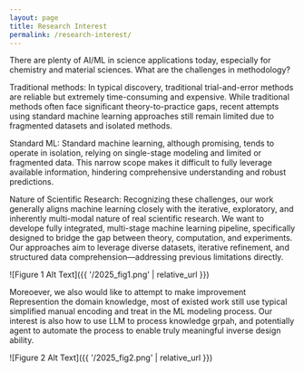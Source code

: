 ```yaml
---
layout: page
title: Research Interest
permalink: /research-interest/
---
```


There are plenty of AI/ML in science applications today, especially for chemistry and material sciences.
What are the challenges in methodology?

Traditional methods:
In typical discovery, traditional trial-and-error methods are reliable but extremely time-consuming and expensive.
While traditional methods often face significant theory-to-practice gaps, recent attempts using standard machine learning approaches still remain limited due to fragmented datasets and isolated methods.

Standard ML:
Standard machine learning, although promising, tends to operate in isolation, relying on single-stage modeling and limited or fragmented data.
This narrow scope makes it difficult to fully leverage available information, hindering comprehensive understanding and robust predictions.

Nature of Scientific Research:
Recognizing these challenges, our work generally aligns machine learning closely with the iterative, exploratory, and inherently multi-modal nature of real scientific research.
We want to develope fully integrated, multi-stage machine learning pipeline, specifically designed to bridge the gap between theory, computation, and experiments.
Our approaches aim to leverage diverse datasets, iterative refinement, and structured data comprehension—addressing previous limitations directly.

![Figure 1 Alt Text]({{ '/2025_fig1.png' | relative_url }})

Moreoever, we also would like to attempt to make improvement
Represention the domain knowledge, most of existed work still use typical simplified manual encoding and treat in the ML modeling process.
Our interest is also how to use LLM to process knowledge grpah, and potentially agent to automate the process to enable truly meaningful inverse design ability.

![Figure 2 Alt Text]({{ '/2025_fig2.png' | relative_url }}) 